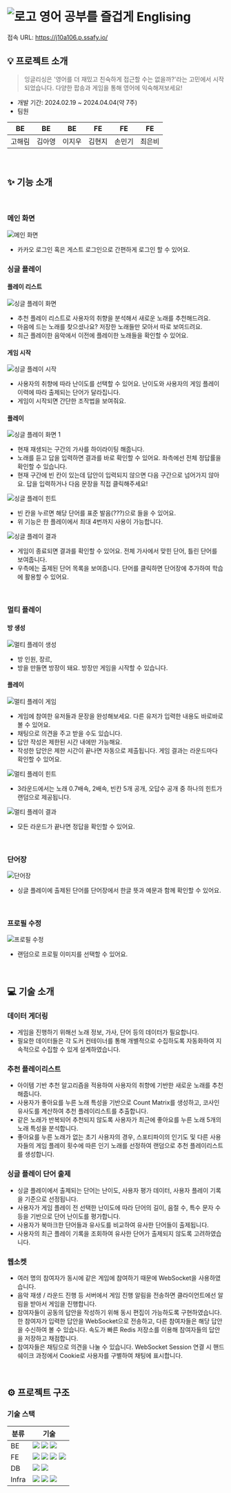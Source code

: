 # ![로고](./englising-fe/src/assets/E.png) 영어 공부를 즐겁게 Englising

접속 URL: https://j10a106.p.ssafy.io/

## 💡 프로젝트 소개

> 잉글리싱은 '영어를 더 재밌고 친숙하게 접근할 수는 없을까?'라는 고민에서 시작되었습니다. 다양한 팝송과 게임을 통해 영어에 익숙해져보세요!

- 개발 기간: 2024.02.19 ~ 2024.04.04(약 7주)
- 팀원

| BE     | BE     | BE     | FE     | FE     | FE     |
| ------ | ------ | ------ | ------ | ------ | ------ |
| 고해림 | 김아영 | 이지우 | 김현지 | 손민기 | 최은비 |

&nbsp;

## ✨ 기능 소개

&nbsp;

### 메인 화면

![메인 화면](./englising-fe/src/assets/readme/main.gif)
- 카카오 로그인 혹은 게스트 로그인으로 간편하게 로그인 할 수 있어요.

### 싱글 플레이

#### 플레이 리스트

![싱글 플레이 화면](./englising-fe/src/assets/readme/playlist.gif)

- 추천 플레이 리스트로 사용자의 취향을 분석해서 새로운 노래를 추천해드려요.
- 마음에 드는 노래를 찾으셨나요? 저장한 노래들만 모아서 따로 보여드려요.
- 최근 플레이한 음악에서 이전에 플레이한 노래들을 확인할 수 있어요.

#### 게임 시작

![싱글 플레이 시작](./englising-fe/src/assets/readme/single_start.gif)

- 사용자의 취향에 따라 난이도를 선택할 수 있어요. 난이도와 사용자의 게임 플레이 이력에 따라 출제되는 단어가 달라집니다.
- 게임이 시작되면 간단한 조작법을 보여줘요.

#### 플레이

![싱글 플레이 화면 1](./englising-fe/src/assets/readme/singleplay1.gif)

- 현재 재생되는 구간의 가사를 하이라이팅 해줍니다.
- 노래를 듣고 답을 입력하면 결과를 바로 확인할 수 있어요. 좌측에선 전체 정답률을 확인할 수 있습니다.
- 현재 구간에 빈 칸이 있는데 답안이 입력되지 않으면 다음 구간으로 넘어가지 않아요. 답을 입력하거나 다음 문장을 직접 클릭해주세요!

![싱글 플레이 힌트](./englising-fe/src/assets/readme/singleplay2.gif)

- 빈 칸을 누르면 해당 단어를 표준 발음(???)으로 들을 수 있어요.
- 위 기능은 한 플레이에서 최대 4번까지 사용이 가능합니다.

![싱글 플레이 결과](./englising-fe/src/assets/readme/singleplay3.gif)

- 게임이 종료되면 결과를 확인할 수 있어요. 전체 가사에서 맞힌 단어, 틀린 단어를 보여줍니다.
- 우측에는 출제된 단어 목록을 보여줍니다. 단어를 클릭하면 단어장에 추가하여 학습에 활용할 수 있어요.

&nbsp;

### 멀티 플레이

#### 방 생성
![멀티 플레이 생성](./englising-fe/src/assets/readme/multiplay_create.gif)

- 방 인원, 장르, 
- 방을 만들면 방장이 돼요. 방장만 게임을 시작할 수 있습니다.

#### 플레이
![멀티 플레이 게임](./englising-fe/src/assets/readme/multiplay1.gif)

- 게임에 참여한 유저들과 문장을 완성해보세요. 다른 유저가 입력한 내용도 바로바로 볼 수 있어요.
- 채팅으로 의견을 주고 받을 수도 있습니다.
- 답안 작성은 제한된 시간 내에만 가능해요.
- 작성한 답안은 제한 시간이 끝나면 자동으로 제출됩니다. 게임 결과는 라운드마다 확인할 수 있어요.


![멀티 플레이 힌트](./englising-fe/src/assets/readme/multiplay_hint.gif)

- 3라운드에서는 노래 0.7배속, 2배속, 빈칸 5개 공개, 오답수 공개 중 하나의 힌트가 랜덤으로 제공됩니다.

![멀티 플레이 결과](./englising-fe/src/assets/readme/multiplay_result.gif)

- 모든 라운드가 끝나면 정답을 확인할 수 있어요.

&nbsp;

### 단어장

![단어장](./englising-fe/src/assets/readme/words.gif)
- 싱글 플레이에 출제된 단어를 단어장에서 한글 뜻과 예문과 함께 확인할 수 있어요.

&nbsp;

### 프로필 수정

![프로필 수정](./englising-fe/src/assets/readme/edit_profile.gif)
- 랜덤으로 프로필 이미지를 선택할 수 있어요.


&nbsp;

## 💻 기술 소개

### 데이터 게더링

- 게임을 진행하기 위해선 노래 정보, 가사, 단어 등의 데이터가 필요합니다.
- 필요한 데이터들은 각 도커 컨테이너를 통해 개별적으로 수집하도록 자동화하여 지속적으로 수집할 수 있게 설계하였습니다.

### 추천 플레이리스트

- 아이템 기반 추천 알고리즘을 적용하여 사용자의 취향에 기반한 새로운 노래를 추천해줍니다.
- 사용자가 좋아요를 누른 노래 특성을 기반으로 Count Matrix를 생성하고, 코사인 유사도를 계산하여 추천 플레이리스트를 추출합니다.
- 같은 노래가 반복되어 추천되지 않도록 사용자가 최근에 좋아요를 누른 노래 5개의 노래 특성을 분석합니다.
- 좋아요를 누른 노래가 없는 초기 사용자의 경우, 스포티파이의 인기도 및 다른 사용자들의 게임 플레이 횟수에 따른 인기 노래를 선정하여 랜덤으로 추천 플레이리스트를 생성합니다.

### 싱글 플레이 단어 출제

- 싱글 플레이에서 출제되는 단어는 난이도, 사용자 평가 데이터, 사용자 플레이 기록을 기준으로 선정됩니다.
- 사용자가 게임 플레이 전 선택한 난이도에 따라 단어의 길이, 음절 수, 특수 문자 수 등을 기반으로 단어 난이도를 평가합니다.
- 사용자가 북마크한 단어들과 유사도를 비교하여 유사한 단어들이 출제됩니다.
- 사용자의 최근 플레이 기록을 조회하여 유사한 단어가 출제되지 않도록 고려하였습니다.

### 웹소켓

- 여러 명의 참여자가 동시에 같은 게임에 참여하기 때문에 WebSocket을 사용하였습니다.
- 음악 재생 / 라운드 진행 등 서버에서 게임 진행 알림을 전송하면 클라이언트에선 알림을 받아서 게임을 진행합니다.
- 참여자들이 공동의 답안을 작성하기 위해 동시 편집이 가능하도록 구현하였습니다. 한 참여자가 입력한 답안을 WebSocket으로 전송하고, 다른 참여자들은 해당 답안을 수신하여 볼 수 있습니다. 속도가 빠른 Redis 저장소를 이용해 참여자들의 답안을 저장하고 채점합니다.
- 참여자들은 채팅으로 의견을 나눌 수 있습니다. WebSocket Session 연결 시 핸드 쉐이크 과정에서 Cookie로 사용자를 구별하여 채팅에 표시합니다.

&nbsp;

## ⚙ 프로젝트 구조

### 기술 스택

| 분류  | 기술                                                                                                                                                                                                                                                                                                                                                                                                             |
| ----- | ---------------------------------------------------------------------------------------------------------------------------------------------------------------------------------------------------------------------------------------------------------------------------------------------------------------------------------------------------------------------------------------------------------------- |
| BE    | <img src="https://img.shields.io/badge/SpringBoot-6DB33F?style=plastic&logo=springboot&logoColor=white"> <img src="https://img.shields.io/badge/FastAPI-009688?style=plastic&logo=fastapi&logoColor=white"> <img src="https://img.shields.io/badge/Python-3776AB?style=plastic&logo=python&logoColor=white">                                                                                                     |
| FE    | <img src="https://img.shields.io/badge/REACT-61DAFB?style=plastic&logo=react&logoColor=black"> <img src="https://img.shields.io/badge/TypeScript-3178C6?style=plastic&logo=typescript&logoColor=white"> <img src="https://img.shields.io/badge/Tailwind CSS-06B6D4?style=plastic&logo=tailwindcss&logoColor=white"> <img src="https://img.shields.io/badge/Vite-646CFF?style=plastic&logo=vite&logoColor=white"> |
| DB    | <img src="https://img.shields.io/badge/MySQL-4479A1?style=plastic&logo=mysql&logoColor=white"> <img src="https://img.shields.io/badge/Redis-DC382D?style=plastic&logo=redis&logoColor=white">                                                                                                                                                                                                                    |
| Infra | <img src="https://img.shields.io/badge/Docker-2496ED?style=plastic&logo=docker&logoColor=white"> <img src="https://img.shields.io/badge/Jenkins-D24939?style=plastic&logo=jenkins&logoColor=white"> <img src="https://img.shields.io/badge/NGINX-009639?style=plastic&logo=nginx&logoColor=white">                                                                                                               |
